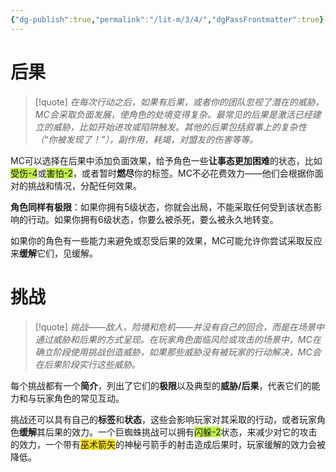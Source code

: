 ```yaml
---
{"dg-publish":true,"permalink":"/lit-m/3/4/","dgPassFrontmatter":true}
---
```


# 后果

>[!quote]
>*在每次行动之后，如果有后果，或者你的团队忽视了潜在的威胁，MC会采取负面发展，使角色的处境变得复杂。最常见的后果是激活已经建立的威胁，比如开始进攻或陷阱触发。其他的后果包括叙事上的复杂性（“你被发现了！”），副作用，耗竭，对盟友的伤害等等。*

MC可以选择在后果中添加负面效果，给予角色一些**让事态更加困难**的状态，比如<span style="background:#bfef45">受伤-4</span>或<span style="background:#bfef45">害怕-2</span>，或者暂时**燃尽**你的标签。MC不必花费效力——他们会根据你面对的挑战和情况，分配任何效果。

**角色同样有极限**：如果你拥有5级状态，你就会出局，不能采取任何受到该状态影响的行动。如果你拥有6级状态，你要么被杀死，要么被永久地转变。

如果你的角色有一些能力来避免或忍受后果的效果，MC可能允许你尝试采取反应来**缓解**它们，见缓解。

# 挑战

>[!quote]
>*挑战——敌人，险境和危机——并没有自己的回合，而是在场景中通过威胁和后果的方式呈现。在玩家角色面临风险或攻击的场景中，MC在确立阶段使用挑战创造威胁，如果那些威胁没有被玩家的行动解决，MC会在后果阶段实行这些威胁。*

每个挑战都有一个**简介**，列出了它们的**极限**以及典型的**威胁/后果**，代表它们的能力和与玩家角色的常见互动。

挑战还可以具有自己的**标签**和**状态**，这些会影响玩家对其采取的行动，或者玩家角色**缓解**其后果的效力。一个巨蜘蛛挑战可以拥有<span style="background:#bfef45">闪躲-2</span>状态，来减少对它的攻击的效力，一个带有<span style="background:#ffe119">巫术箭矢</span>的神秘弓箭手的射击造成后果时，玩家缓解的效力会被降低。